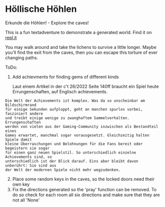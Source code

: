 # Höllische Höhlen

Erkunde die Höhlen! - Explore the caves!

This is a fun textadventure to demonstrate a generated world.
Find it on [repl.it](https://replit.com/@GeduldigeBirne/Die-hoellischen-Hoehlen-v2#main.py)

You may walk around and take the lichens to survive a little longer.
Maybe you'll find the exit from the caves, then you can escape this torture of ever changing paths.

ToDo: 
1. Add achievments for finding gems of different kinds

   Laut einem Artikel in der c't 26/2022 Seite 140ff braucht ein Spiel heute
   Errungenschaften, auf Englisch achievements.

```
Die Welt der Achievements ist komplex. Was da so unscheinbar am Bildschirmrand
für einige Sekunden aufploppt, geht an manchen spurlos vorbei, fasziniert andere
und treibt einige wenige zu zwanghaftem Sammelverhalten. Errungenschaften
werden von vielen aus der Gaming-Community inzwischen als Bestandteil eines
Games erwartet, manchmal sogar vorausgesetzt. Gleichzeitig halten Spiele damit
kleine Überraschungen und Belohnungen für die Fans bereit oder begeistern sie sogar
für einen ganz neuen Spielstil. So unterschiedlich einzelne Achievements sind, so
unterschiedlich ist der Blick darauf. Eins aber bleibt davon unberührt: Sie sind aus
der Welt der modernen Spiele nicht mehr wegzudenken.
```

2. Place some random keys in the caves, so the locked doors need their own key
3. Fix the directions generated so the 'pray' function can be removed. To do so check for each room all six directions and make sure that they are not all 'None'
